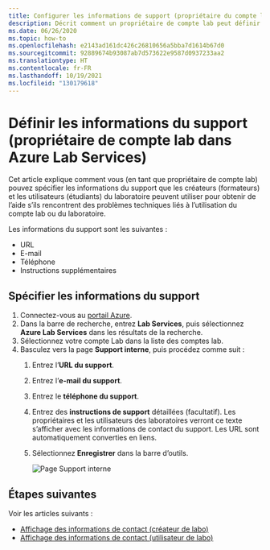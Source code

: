 ```yaml
---
title: Configurer les informations de support (propriétaire du compte labo)
description: Décrit comment un propriétaire de compte lab peut définir les informations de contact du support. Les créateurs et les utilisateurs du laboratoire peuvent afficher et utiliser ces informations pour obtenir de l’aide.
ms.date: 06/26/2020
ms.topic: how-to
ms.openlocfilehash: e2143ad161dc426c26810656a5bba7d1614b67d0
ms.sourcegitcommit: 92889674b93087ab7d573622e9587d0937233aa2
ms.translationtype: HT
ms.contentlocale: fr-FR
ms.lasthandoff: 10/19/2021
ms.locfileid: "130179618"
---
```

# <a name="set-up-support-information-lab-account-owner-in-azure-lab-services"></a>Définir les informations du support (propriétaire de compte lab dans Azure Lab Services)
Cet article explique comment vous (en tant que propriétaire de compte lab) pouvez spécifier les informations du support que les créateurs (formateurs) et les utilisateurs (étudiants) du laboratoire peuvent utiliser pour obtenir de l’aide s’ils rencontrent des problèmes techniques liés à l’utilisation du compte lab ou du laboratoire. 

Les informations du support sont les suivantes :

- URL
- E-mail
- Téléphone
- Instructions supplémentaires 

## <a name="specify-support-information"></a>Spécifier les informations du support
1. Connectez-vous au [portail Azure](https://portal.azure.com).
2. Dans la barre de recherche, entrez **Lab Services**, puis sélectionnez **Azure Lab Services** dans les résultats de la recherche. 
3. Sélectionnez votre compte Lab dans la liste des comptes lab. 
4. Basculez vers la page **Support interne**, puis procédez comme suit :
    1. Entrez l’**URL du support**. 
     2. Entrez l’**e-mail du support**. 
     3. Entrez le **téléphone du support**.
     4. Entrez des **instructions de support** détaillées (facultatif). Les propriétaires et les utilisateurs des laboratoires verront ce texte s’afficher avec les informations de contact du support. Les URL sont automatiquement converties en liens. 
     5. Sélectionnez **Enregistrer** dans la barre d’outils.

         ![Page Support interne](./media/lab-account-owner-support-information/internal-support-page.png)      


## <a name="next-steps"></a>Étapes suivantes
Voir les articles suivants :

- [Affichage des informations de contact (créateur de labo)](lab-creator-support-information.md)
- [Affichage des informations de contact (utilisateur de labo)](lab-user-support-information.md)
